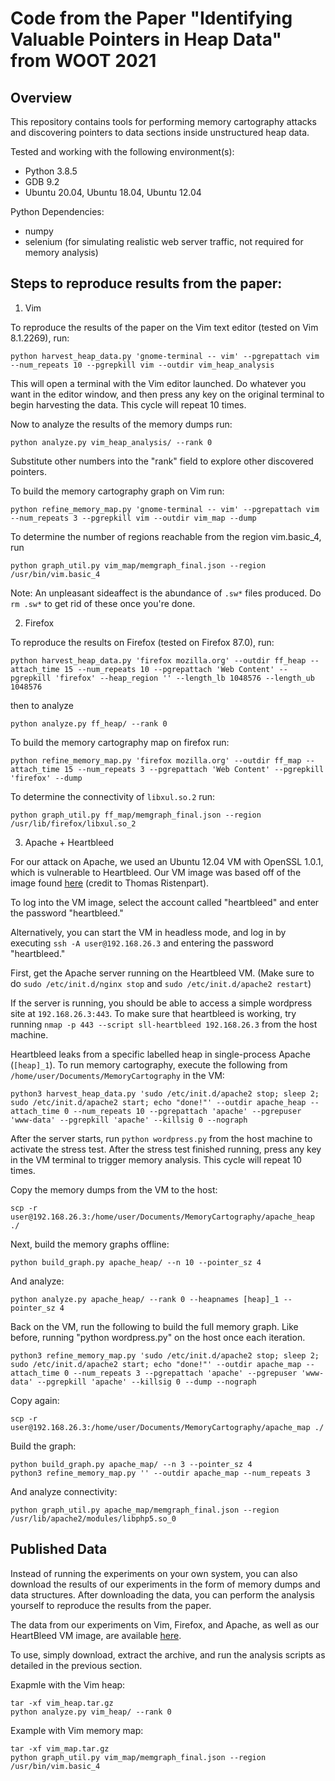 # Code from the Paper "Identifying Valuable Pointers in Heap Data" from WOOT 2021

## Overview

This repository contains tools for performing memory cartography attacks and discovering pointers to data sections inside unstructured heap data.

Tested and working with the following environment(s):

* Python 3.8.5
* GDB 9.2
* Ubuntu 20.04, Ubuntu 18.04, Ubuntu 12.04

Python Dependencies:

* numpy
* selenium (for simulating realistic web server traffic, not required for memory analysis)


## Steps to reproduce results from the paper:

1. Vim

To reproduce the results of the paper on the Vim text editor (tested on Vim 8.1.2269), run:

```
python harvest_heap_data.py 'gnome-terminal -- vim' --pgrepattach vim --num_repeats 10 --pgrepkill vim --outdir vim_heap_analysis
```

This will open a terminal with the Vim editor launched. Do whatever you want in the editor window, and then press any key on the 
original terminal to begin harvesting the data. This cycle will repeat 10 times.

Now to analyze the results of the memory dumps run:

```
python analyze.py vim_heap_analysis/ --rank 0
```

Substitute other numbers into the "rank" field to explore other discovered pointers.

To build the memory cartography graph on Vim run:

```
python refine_memory_map.py 'gnome-terminal -- vim' --pgrepattach vim --num_repeats 3 --pgrepkill vim --outdir vim_map --dump
```

To determine the number of regions reachable from the region vim.basic_4, run

```
python graph_util.py vim_map/memgraph_final.json --region /usr/bin/vim.basic_4
```

Note: An unpleasant sideaffect is the abundance of `.sw*` files produced. Do `rm .sw*` to get rid of these once you're done.

2. Firefox

To reproduce the results on Firefox (tested on Firefox 87.0), run:

```
python harvest_heap_data.py 'firefox mozilla.org' --outdir ff_heap --attach_time 15 --num_repeats 10 --pgrepattach 'Web Content' --pgrepkill 'firefox' --heap_region '' --length_lb 1048576 --length_ub 1048576
```

then to analyze

```
python analyze.py ff_heap/ --rank 0
```

To build the memory cartography map on firefox run:

```
python refine_memory_map.py 'firefox mozilla.org' --outdir ff_map --attach_time 15 --num_repeats 3 --pgrepattach 'Web Content' --pgrepkill 'firefox' --dump
```

To determine the connectivity of `libxul.so.2` run:

```
python graph_util.py ff_map/memgraph_final.json --region /usr/lib/firefox/libxul.so_2
```

3. Apache + Heartbleed

For our attack on Apache, we used an Ubuntu 12.04 VM with OpenSSL 1.0.1, which is vulnerable to Heartbleed. Our VM image was based off of the image found [here](http://pages.cs.wisc.edu/~rist/642-spring-2014/hw/hwEC.html) (credit to Thomas Ristenpart). 

To log into the VM image, select the account called "heartbleed" and enter the password "heartbleed."

Alternatively, you can start the VM in headless mode, and log in by executing `ssh -A user@192.168.26.3` and entering the password "heartbleed."

First, get the Apache server running on the Heartbleed VM. (Make sure to do `sudo /etc/init.d/nginx stop` and `sudo /etc/init.d/apache2 restart`)

If the server is running, you should be able to access a simple wordpress site at `192.168.26.3:443`. To make sure that heartbleed is working, try running `nmap -p 443 --script sll-heartbleed 192.168.26.3` from the host machine.


Heartbleed leaks from a specific labelled heap in single-process Apache (`[heap]_1`).  To run memory cartography, execute the following from `/home/user/Documents/MemoryCartography` in the VM:

```
python3 harvest_heap_data.py 'sudo /etc/init.d/apache2 stop; sleep 2; sudo /etc/init.d/apache2 start; echo "done!"' --outdir apache_heap --attach_time 0 --num_repeats 10 --pgrepattach 'apache' --pgrepuser 'www-data' --pgrepkill 'apache' --killsig 0 --nograph
```

After the server starts, run `python wordpress.py` from the host machine to activate the stress test. After the stress test finished running, press any key in the VM terminal to trigger memory analysis. This cycle will repeat 10 times.

Copy the memory dumps from the VM to the host:

```
scp -r user@192.168.26.3:/home/user/Documents/MemoryCartography/apache_heap ./
```

Next, build the memory graphs offline:

```
python build_graph.py apache_heap/ --n 10 --pointer_sz 4
```

And analyze:

```
python analyze.py apache_heap/ --rank 0 --heapnames [heap]_1 --pointer_sz 4
```

Back on the VM, run the following to build the full memory graph. Like before, running "python wordpress.py" on the host once each iteration.

```
python3 refine_memory_map.py 'sudo /etc/init.d/apache2 stop; sleep 2; sudo /etc/init.d/apache2 start; echo "done!"' --outdir apache_map --attach_time 0 --num_repeats 3 --pgrepattach 'apache' --pgrepuser 'www-data' --pgrepkill 'apache' --killsig 0 --dump --nograph
```

Copy again:

```
scp -r user@192.168.26.3:/home/user/Documents/MemoryCartography/apache_map ./
```

Build the graph:

```
python build_graph.py apache_map/ --n 3 --pointer_sz 4
python3 refine_memory_map.py '' --outdir apache_map --num_repeats 3
```

And analyze connectivity:

```
python graph_util.py apache_map/memgraph_final.json --region /usr/lib/apache2/modules/libphp5.so_0
```

## Published Data

Instead of running the experiments on your own system, you can also download the results of our experiments in the form of memory dumps and data structures. After downloading the data, you can perform the analysis yourself to reproduce the results from the paper.

The data from our experiments on Vim, Firefox, and Apache, as well as our HeartBleed VM image, are available [here](https://drive.google.com/drive/u/1/folders/1Fmi7DAaCydWX8G2kt87Zedw5Q8aQQn1h).

To use, simply download, extract the archive, and run the analysis scripts as detailed in the previous section.

Exapmle with the Vim heap:

```
tar -xf vim_heap.tar.gz 
python analyze.py vim_heap/ --rank 0
```

Example with Vim memory map:

```
tar -xf vim_map.tar.gz
python graph_util.py vim_map/memgraph_final.json --region /usr/bin/vim.basic_4
```